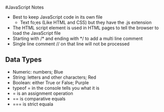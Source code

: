 #JavaScript Notes
- Best to keep JavaScript code in its own file
    - Text fo;es  (Like HTML and CSS) but they have the .js extension
- The HTML script element is used in HTML pages to tell the browser to load the JavaScript file
- Starting with /* and ending with */ to add a multi line comment 
- Single line comment // on that line will not be processed

## Data Types
- Numeric: numbers; Blue
- String: letters and other characters; Red
- Boolean: either True or False; Purple
- typeof = in the console tells you what it is
- = is an assignment operation
- == is comparative equals
- === is strict equala   

